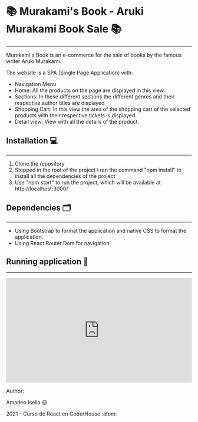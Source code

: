 # :books: Murakami's Book - Aruki Murakami Book Sale :books:
---

Murakami's Book is an e-commerce for the sale of books by the famous writer Aruki Murakami.

The website is a SPA (Single Page Application) with:

- Navigation Menu
- Home: All the products on the page are displayed in this view
- Sections: In these different sections the different genres and their respective author titles are displayed
- Shopping Cart: In this view the area of the shopping cart of the selected products with their respective tickets is displayed
- Detail view: View with all the details of the product.

## Installation :computer:

---

1. Clone the repository
2. Stopped in the root of the project I ran the command "npm install" to install all the dependencies of the project
3. Use "npm start" to run the project, which will be available at http://localhost:3000/

## Dependencies :card_index_dividers:

---

- Using Bootstrap to format the application and native CSS to format the application.
- Using React Router Dom for navigation.

## Running application :calling:

---
<div style="position: relative; padding-bottom: 56.25%; height: 0;"><iframe src="https://www.loom.com/embed/c53f9cf29d5f4ed29eb29fc9cc85d6a4?sid=9a303e0a-fdaf-4d19-9cb1-0ae246dd30d5" frameborder="0" webkitallowfullscreen mozallowfullscreen allowfullscreen style="position: absolute; top: 0; left: 0; width: 100%; height: 100%;"></iframe></div>

Author:

Amadeo Isella :smiley:

2021 - Curso de React en CoderHouse :atom:
